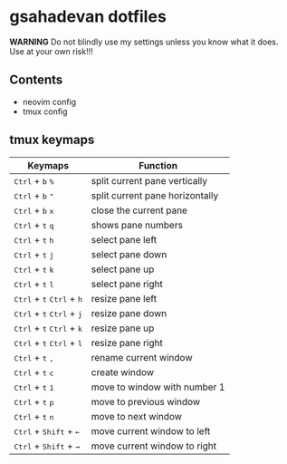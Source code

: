 # gsahadevan dotfiles

**WARNING** Do not blindly use my settings unless you know what it does. Use at your own risk!!!

## Contents

- neovim config
- tmux config

## tmux keymaps

|Keymaps         															                                |Function                        
|-----------------------------------------------------------------------------|--------------------------
|<kbd>Ctrl</kbd> + <kbd>b</kbd> <kbd>%</kbd>								                  | split current pane vertically
|<kbd>Ctrl</kbd> + <kbd>b</kbd> <kbd>"</kbd>								                  | split current pane horizontally
|<kbd>Ctrl</kbd> + <kbd>b</kbd> <kbd>x</kbd>								                  | close the current pane
|<kbd>Ctrl</kbd> + <kbd>t</kbd> <kbd>q</kbd>								                  | shows pane numbers
|<kbd>Ctrl</kbd> + <kbd>t</kbd> <kbd>h</kbd>								                  | select pane left
|<kbd>Ctrl</kbd> + <kbd>t</kbd> <kbd>j</kbd>           			                  | select pane down
|<kbd>Ctrl</kbd> + <kbd>t</kbd> <kbd>k</kbd>            			                | select pane up
|<kbd>Ctrl</kbd> + <kbd>t</kbd> <kbd>l</kbd>                      			      | select pane right
|<kbd>Ctrl</kbd> + <kbd>t</kbd> <kbd>Ctrl</kbd> + <kbd>h</kbd>                | resize pane left
|<kbd>Ctrl</kbd> + <kbd>t</kbd> <kbd>Ctrl</kbd> + <kbd>j</kbd>                | resize pane down
|<kbd>Ctrl</kbd> + <kbd>t</kbd> <kbd>Ctrl</kbd> + <kbd>k</kbd>                | resize pane up
|<kbd>Ctrl</kbd> + <kbd>t</kbd> <kbd>Ctrl</kbd> + <kbd>l</kbd>                | resize pane right
|<kbd>Ctrl</kbd> + <kbd>t</kbd> <kbd>, </kbd>								                  | rename current window
|<kbd>Ctrl</kbd> + <kbd>t</kbd> <kbd>c</kbd>                                  | create window
|<kbd>Ctrl</kbd> + <kbd>t</kbd> <kbd>1</kbd>								                  | move to window with number 1
|<kbd>Ctrl</kbd> + <kbd>t</kbd> <kbd>p</kbd>								                  | move to previous window
|<kbd>Ctrl</kbd> + <kbd>t</kbd> <kbd>n</kbd>								                  | move to next window
|<kbd>Ctrl</kbd> + <kbd>Shift</kbd> + <kbd>&#8592;</kbd>					            | move current window to left
|<kbd>Ctrl</kbd> + <kbd>Shift</kbd> + <kbd>&#8594;</kbd>					            | move current window to right
